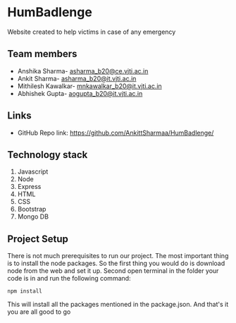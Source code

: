 # HumBadlenge
Website created to help victims in case of any emergency

## Team members
* Anshika Sharma- asharma_b20@ce.vjti.ac.in
* Ankit Sharma- asharma_b20@it.vjti.ac.in
* Mithilesh Kawalkar- mnkawalkar_b20@it.vjti.ac.in
* Abhishek Gupta- aogupta_b20@it.vjti.ac.in

## Links
* GitHub Repo link: https://github.com/AnkittSharmaa/HumBadlenge/

## Technology stack

1. Javascript
2. Node
3. Express
4. HTML
5. CSS
6. Bootstrap
7. Mongo DB

## Project Setup
There is not much prerequisites to run our project. The most important thing is to install the node packages. So the first thing you would do is download node from the web and set it up. Second open terminal in the folder your code is in and run the following command:
```
npm install
```
This will install all the packages mentioned in the package.json. And that's it you are all good to go


